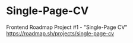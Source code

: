 # Single-Page-CV
Frontend Roadmap Project #1 - "Single-Page CV"
https://roadmap.sh/projects/single-page-cv
